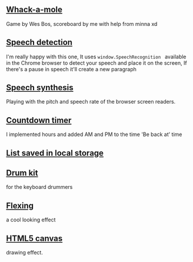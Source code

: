 ## [Whack-a-mole](./30%20-%20Whack%20A%20Mole/index.html)
Game by Wes Bos, scoreboard by me with help from minna xd

## [Speech detection](./20%20-%20Speech%20Detection/index.html)
I'm really happy with this one, It uses ```window.SpeechRecognition ``` available in the Chrome browser to detect your speech and place it on the screen, If there's a pause in speech it'll create a new paragraph

## [Speech synthesis](./23%20-%20Speech%20Synthesis/index.html)
Playing with the pitch and speech rate of the browser screen readers.

## [Countdown timer](./29%20-%20Countdown%20Timer/index.html)
I implemented hours and added AM and PM to the time 'Be back at' time

## [List saved in local storage](./15%20-%20LocalStorage/index.html)

## [Drum kit](./01%20-%20JavaScript%20Drum%20Kit/index.html)
for the keyboard drummers

## [Flexing](./05%20-%20Flex%20Panel%20Gallery/index.html)
a cool looking effect

## [HTML5 canvas](./08%20-%20Fun%20with%20HTML5%20Canvas/index.html)
drawing effect. 
